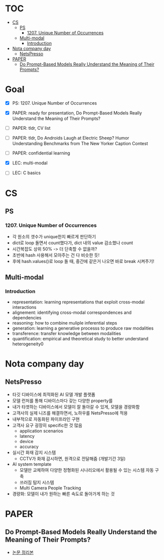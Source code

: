 # TOC
- [CS](#cs)
  * [PS](#ps)
    + [1207. Unique Number of Occurrences](#1207-unique-number-of-occurrences)
  * [Multi-modal](#multi-modal)
    + [Introduction](#introduction)
- [Nota company day](#nota-company-day)
  * [NetsPresso](#netspresso)
- [PAPER](#paper)
  * [Do Prompt-Based Models Really Understand the Meaning of Their Prompts?](#do-prompt-based-models-really-understand-the-meaning-of-their-prompts-)


# Goal

- [x] PS: 1207. Unique Number of Occurrences
- [x] PAPER: ready for presentation, Do Prompt-Based Models Really Understand the Meaning of Their Prompts?
- [ ] PAPER: tldr, CV list
- [ ] PAPER: tldr, Do Androids Laugh at Electric Sheep? Humor Understanding Benchmarks from The New Yorker Caption Contest
- [ ] PAPER: confidential learning
- [x] LEC: multi-modal
- [ ] LEC: C basics


# CS
## PS
### 1207. Unique Number of Occurrences
- 각 원소의 갯수가 unique한지 빠르게 판단하기
- dict로 loop 돌면서 count했다가, dict 내의 value 감소했나 count
- 시간복잡도 상위 50% -> 더 단축할 수 없을까?
- 초반에 hash 사용해서 모아주는 건 다 비슷한 듯!
- 후에 hash.values()로 loop 돌 때, 중간에 같은거 나오면 바로 break 시켜주기!

## Multi-modal
### Introduction
- representation: learning representations that exploit cross-modal interactions
- alignement: identifying cross-modal correspondences and dependencies
- reasoning: how to combine muliple inferential steps
- generation: learning a generative processs to produce raw modalities
- transference: transfer knowledge between modalities
- quantification: empirical and theoretical study to better understand heterogeneity0


# Nota company day
## NetsPresso
- 타깃 디바이스에 최적화된 AI 모델 개발 플랫폼
- 모델 런처를 통해 디바이스마다 갖는 다양한 property를 
- 내가 타겟하는 디바이스에서 모델이 잘 돌아갈 수 있게, 모델을 경량화함
- 고객사의 실제 니즈를 해결하면서, 노하우를 NetsPresso에 적용
- 내부적으로 자동화된 파이프라인 구현
- 고객사 요구 굉장히 specific한 것 많음
  - application scenarios
  - latency
  - device
  - accuracy
- 실시간 화재 감지 시스템
  - CCTV가 화재 감시하면, 원격으로 전달해줌 (개발기간 3일)
- AI system template
  - 모델만 교체하여 다양한 정형화된 시나리오에서 활용될 수 있는 시스템 자동 구축
  - 쓰러짐 탐지 시스템
  - Multi Camera People Tracking
- 경량화: 모델이 내가 원하는 빠른 속도로 돌아가게 하는 것



# PAPER
## Do Prompt-Based Models Really Understand the Meaning of Their Prompts?
- [논문 정리본](https://jaealways.github.io/Do-Prompt-Based-Models-Really-Understand-the-Meaning-of-Their-Prompts-copy/)

